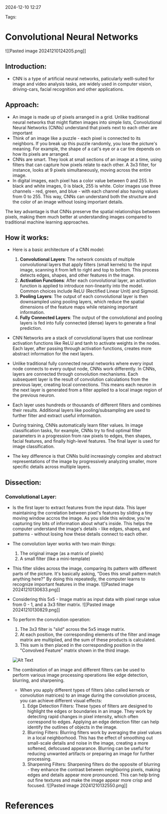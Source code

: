 2024-12-10 12:27


Tags:

# Convolutional Neural Networks

![[Pasted image 20241210124205.png]]

## Introduction:
- CNN is a type of artificial neural networks, paticularly welll-suited for image and video analysis tasks, are widely used in computer vision, driving-cars, facial recognition and other applications.
## Approach:
- An image is made up of pixels arranged in a grid. Unlike traditional neural networks that might flatten images into simple lists, Convolutional Neural Networks (CNNs) understand that pixels next to each other are important
- Think of an image like a puzzle - each pixel is connected to its neighbors. If you break up this puzzle randomly, you lose the picture's meaning. For example, the shape of a cat's eye or a car tire depends on how its pixels are arranged.
- CNNs are smart. They look at small sections of an image at a time, using filters that can capture how pixels relate to each other. A 3x3 filter, for instance, looks at 9 pixels simultaneously, moving across the entire image.
- In digital images, each pixel has a color value between 0 and 255. In black and white images, 0 is black, 255 is white. Color images use three channels - red, green, and blue - with each channel also having values from 0 to 255. This way, CNNs can understand both the structure and the color of an image without losing important details.

The key advantage is that CNNs preserve the spatial relationships between pixels, making them much better at understanding images compared to traditional machine learning approaches.
## How it works:
- Here is a basic architecture of a CNN model:
	1. **Convolutional Layers**: The network consists of multiple convolutional layers that apply filters (small kernels) to the input image, scanning it from left to right and top to bottom. This process detects edges, shapes, and other features in the image.
	2. **Activation Functions**: After each convolutional layer, an activation function is applied to introduce non-linearity into the model. Common choices include ReLU (Rectified Linear Unit) and Sigmoid.
	3. **Pooling Layers**: The output of each convolutional layer is then downsampled using pooling layers, which reduce the spatial dimensions of the feature maps while retaining important information.
	4. **Fully Connected Layers**: The output of the convolutional and pooling layers is fed into fully connected (dense) layers to generate a final prediction.

- CNN Networks are a stack of convolutional layers that use nonlinear activation functions like ReLU and tanh to activate weights in the nodes. Each layer, after passing through activation functions, creates more abstract information for the next layers.
- Unlike traditional fully connected neural networks where every input node connects to every output node, CNNs work differently. In CNNs, layers are connected through convolution mechanisms. Each subsequent layer is the result of convolution calculations from the previous layer, creating local connections. This means each neuron in the next layer is generated from a filter applied to a local image region of the previous neuron.
- Each layer uses hundreds or thousands of different filters and combines their results. Additional layers like pooling/subsampling are used to further filter and extract useful information.
- During training, CNNs automatically learn filter values. In image classification tasks, for example, CNNs try to find optimal filter parameters in a progression from raw pixels to edges, then shapes, facial features, and finally high-level features. The final layer is used for image classification.
- The key difference is that CNNs build increasingly complex and abstract representations of the image by progressively analyzing smaller, more specific details across multiple layers.
## Dissection:
### Convolutional Layer:
- Is the first layer to extract features from the input data. This layer maintaining the correlation between pixel's features by sliding a tiny moving window accros the image. As you slide this window, you're capturing tiny bits of information about what's inside. This helps the computer understand the image's details - like edges, shapes, and patterns - without losing how these details connect to each other.
- The convolution layer works with two main things:
	1. The original image (as a matrix of pixels)
	2. A small filter (like a mini-template)

- This filter slides across the image, comparing its pattern with different parts of the picture. It's basically asking, "Does this small pattern match anything here?" By doing this repeatedly, the computer learns to recognize important features in the image.
![[Pasted image 20241210130633.png]]

- Considering this 5x5 - Image matrix as input data with pixel range value from 0 - 1, and a 3x3 filter matrix.
![[Pasted image 20241210130829.png]]

- To perform the convolution operation:

	1. The 3x3 filter is "slid" across the 5x5 image matrix.
	2. At each position, the corresponding elements of the filter and image matrix are multiplied, and the sum of these products is calculated.
	3. This sum is then placed in the corresponding position in the "Convolved Feature" matrix shown in the third image.
	
	![Alt Text](https://images.viblo.asia/full/f7fdeef5-7191-4de9-9938-2238490064ca.gif)

- The combination of an image and different filters can be used to perform various image processing operations like edge detection, blurring, and sharpening.
	- When you apply different types of filters (also called kernels or convolution matrices) to an image during the convolution process, you can achieve different visual effects:
		1. Edge Detection Filters: These types of filters are designed to highlight the edges or boundaries in an image. They work by detecting rapid changes in pixel intensity, which often correspond to edges. Applying an edge detection filter can help identify the outlines of objects in the image.
		2. Blurring Filters: Blurring filters work by averaging the pixel values in a local neighborhood. This has the effect of smoothing out small-scale details and noise in the image, creating a more softened, defocused appearance. Blurring can be useful for reducing unwanted artifacts or preparing an image for further processing.
		3. Sharpening Filters: Sharpening filters do the opposite of blurring - they enhance the contrast between neighboring pixels, making edges and details appear more pronounced. This can help bring out fine textures and make the image appear more crisp and focused.
		![[Pasted image 20241210132550.png]]
		

# References
